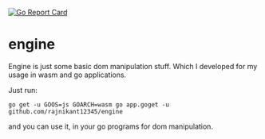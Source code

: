 [![Go Report Card](https://goreportcard.com/badge/github.com/rajnikant12345/engine)](https://goreportcard.com/report/github.com/rajnikant12345/engine)

# engine

Engine is just some basic dom manipulation stuff. Which I developed for my usage in wasm and go applications.

Just run:

`go get -u GOOS=js GOARCH=wasm go app.goget -u github.com/rajnikant12345/engine`

and you can use it, in your go programs for dom manipulation.
